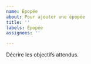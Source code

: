 ```yaml
---
name: Épopée
about: Pour ajouter une épopée
title: ''
labels: Épopée
assignees: ''

---
```


Décrire les objectifs attendus.
